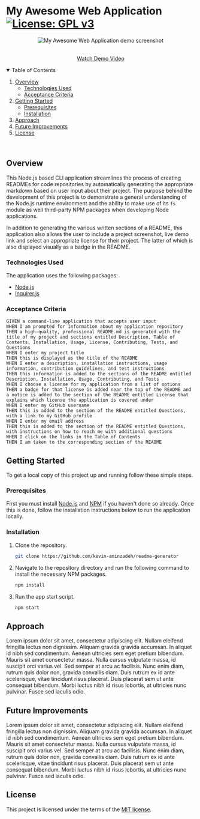 # My Awesome Web Application [![License: GPL v3](https://img.shields.io/badge/License-GPLv3-blue.svg)](https://www.gnu.org/licenses/gpl-3.0)

<p align="center">
  <img src="./assets/img/demo.gif" alt="My Awesome Web Application demo screenshot">
</p>
<p align="center">

  <p align="center">
    <br />
    <a href="https://github.com/othneildrew/Best-README-Template">Watch Demo Video</a>
  </p>
</p>

<!-- TABLE OF CONTENTS -->
<details open="open">
  <summary>Table of Contents</summary>
  <ol>
    <li>
      <a href="#overview">Overview</a>
      <ul>
        <li><a href="#technologies-used">Technologies Used</a></li>
        <li><a href="#acceptance-criteria">Acceptance Criteria</a></li>
      </ul>
    </li>
    <li>
      <a href="#getting-started">Getting Started</a>
      <ul>
        <li><a href="#prerequisites">Prerequisites</a></li>
        <li><a href="#installation">Installation</a></li>
      </ul>
    </li>
    <li><a href="#approach">Approach</a></li>
    <li><a href="#future-improvements">Future Improvements</a></li>
    <li><a href="#license">License</a></li>
  </ol>
</details>
<br>

## Overview

This Node.js based CLI application streamlines the process of creating READMEs for code repositories by automatically generating the appropriate markdown based on user input about their project. The purpose behind the development of this project is to demonstrate a general understanding of the Node.js runtime environment and the ability to make use of its `fs` module as well third-party NPM packages when developing Node applications.

In addition to generating the various written sections of a README, this application also allows the user to include a project screenshot, live demo link and select an appropriate license for their project. The latter of which is also displayed visually as a badge in the README.

### Technologies Used

The application uses the following packages:

- [Node.js](https://nodejs.org/en/)
- [Inquirer.js](https://github.com/SBoudrias/Inquirer.js#readme)

### Acceptance Criteria

```
GIVEN a command-line application that accepts user input
WHEN I am prompted for information about my application repository
THEN a high-quality, professional README.md is generated with the title of my project and sections entitled Description, Table of Contents, Installation, Usage, License, Contributing, Tests, and Questions
WHEN I enter my project title
THEN this is displayed as the title of the README
WHEN I enter a description, installation instructions, usage information, contribution guidelines, and test instructions
THEN this information is added to the sections of the README entitled Description, Installation, Usage, Contributing, and Tests
WHEN I choose a license for my application from a list of options
THEN a badge for that license is added near the top of the README and a notice is added to the section of the README entitled License that explains which license the application is covered under
WHEN I enter my GitHub username
THEN this is added to the section of the README entitled Questions, with a link to my GitHub profile
WHEN I enter my email address
THEN this is added to the section of the README entitled Questions, with instructions on how to reach me with additional questions
WHEN I click on the links in the Table of Contents
THEN I am taken to the corresponding section of the README

```

## Getting Started

To get a local copy of this project up and running follow these simple steps.

### Prerequisites

First you must install [Node.js](https://nodejs.org/en/) and [NPM](https://www.npmjs.com/get-npm) if you haven't done so already. Once this is done, follow the installation instructions below to run the application locally.

### Installation

1. Clone the repository.
   ```sh
   git clone https://github.com/kevin-aminzadeh/readme-generator
   ```
2. Navigate to the repository directory and run the following command to install the necessary NPM packages.
   ```sh
   npm install
   ```
3. Run the app start script.
   ```sh
   npm start
   ```

## Approach

Lorem ipsum dolor sit amet, consectetur adipiscing elit. Nullam eleifend fringilla lectus non dignissim. Aliquam gravida gravida accumsan. In aliquet id nibh sed condimentum. Aenean ultricies sem eget pretium bibendum. Mauris sit amet consectetur massa. Nulla cursus vulputate massa, id suscipit orci varius vel. Sed semper at arcu ac facilisis. Nunc enim diam, rutrum quis dolor non, gravida convallis diam. Duis rutrum ex id ante scelerisque, vitae tincidunt risus placerat. Duis placerat sem ut ante consequat bibendum. Morbi luctus nibh id risus lobortis, at ultricies nunc pulvinar. Fusce sed iaculis odio.

## Future Improvements

Lorem ipsum dolor sit amet, consectetur adipiscing elit. Nullam eleifend fringilla lectus non dignissim. Aliquam gravida gravida accumsan. In aliquet id nibh sed condimentum. Aenean ultricies sem eget pretium bibendum. Mauris sit amet consectetur massa. Nulla cursus vulputate massa, id suscipit orci varius vel. Sed semper at arcu ac facilisis. Nunc enim diam, rutrum quis dolor non, gravida convallis diam. Duis rutrum ex id ante scelerisque, vitae tincidunt risus placerat. Duis placerat sem ut ante consequat bibendum. Morbi luctus nibh id risus lobortis, at ultricies nunc pulvinar. Fusce sed iaculis odio.

## License

This project is licensed under the terms of the [MIT license](https://opensource.org/licenses/MIT).
